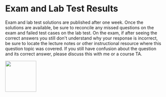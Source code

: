 # Exam and Lab Test Results

Exam and lab test solutions are published after one week. Once the solutions
are available, be sure to reconcile any missed questions on the exam and failed
test cases on the lab test. On the exam, if after seeing the correct answers
you still don't understand why your response is incorrect, be sure to locate
the lecture notes or other instructional resource where this question topic was
covered. If you still have confusion about the question and its correct answer,
please discuss this with me or a course TA.

<img src="img/rags.jpg" width="100">

